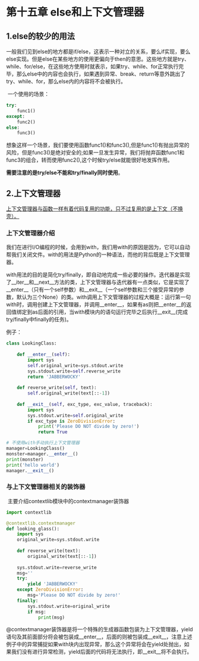 # 第十五章 else和上下文管理器

## 1.else的较少的用法

​	一般我们见到else的地方都是if/else，这表示一种对立的关系，要么if实现，要么else实现。但是else在某些地方的使用更偏向于then的意思。这些地方就是try、while、for/else，在这些地方使用时就表示，如果try、while、for正常执行完毕，那么else中的内容也会执行，如果遇到异常、break、return等意外跳出了try、while、for，那么else内的内容将不会被执行。

​	一个使用的场景：

`````python
try:
    func1()
except:
    func2()
else:
    func3()
`````

想象这样一个场景，我们要使用函数func1()和func3(),但是func1()有抛出异常的风险，但是func3()是绝对安全的;如果一旦发生异常，我们将抛弃函数func1和func3的组合，转而使用func2(),这个时候try/else就能很好地发挥作用。

**需要注意的是try/else不能和try/finally同时使用**。

## 2.上下文管理器

​	<u>上下文管理器与函数一样有着代码复用的功能，只不过复用的是上下文（不换壳）。</u>

### 上下文管理器介绍	

​	我们在进行I/O编程的时候，会用到with，我们用with的原因是因为，它可以自动帮我们关闭文件。with的用法是Python的一种语法，而他的背后既是上下文管理器。

​	with用法的目的是简化try/finally，即自动地完成一些必要的操作。迭代器是实现了\_\_iter\_\_和\_\_next_\_方法的类，上下文管理器与迭代器有一点类似，它是实现了\_\_enter\_\_（只有一个self参数）和\_\_exit\_\_（一个self参数和三个接受异常的参数，默认为三个None）的类。with调用上下文管理器的过程大概是：运行第一句with时，调用创建上下文管理器，并调用\_\_enter\_\_，如果有as则把\_\_enter__的返回值绑定到as后面的引用，当with模块内的语句运行完毕之后执行\_\_exit\_\_(完成try/finally中finally的任务)。

例子：

`````python
class LookingClass:
    
    def __enter__(self):
        import sys
        self.original_write=sys.stdout.write
        sys.stdout.write=self.reverse_write
        return 'JABBERWOCKY'
    
    def reverse_write(self, text):
        self.original_write(text[::-1])
        
    def __exit__(self, exc_type, exc_value, traceback):
        import sys
        sys.stdout.write=self.original_write
        if exc_type is ZeroDivisionError:
            print('Please DO NOT divide by zero!')
            return True

# 不使用with手动执行上下文管理器
manager=LookingClass()
monster=manager.__enter__()
print(monster)
print('hello world')
manager.__exit__()
`````

### 与上下文管理器相关的装饰器

​	主要介绍contextlib模块中的contextmanager装饰器

`````python
import contextlib

@contextlib.contextmanager
def looking_glass():
    import sys
    original_write=sys.stdout.write
    
    def reverse_write(text):
        original_write(text[::-1])
        
    sys.stdout.write=reverse_write
    msg=''
    try:
        yield 'JABBERWOCKY'
    except ZeroDivisionError:
        msg='Please DO NOT divide by zero!'
    finally:
        sys.stdout.write=original_write
        if msg:
            print(msg)
`````

@contextmanager装饰器是将一个特殊的生成器函数包装为上下文管理器，yield语句及其前面部分将会被包装成\_\_enter\_\_，后面的则被包装成\_\_exit\_\_，注意上述例子中的异常捕捉如果with块内出现异常，那么这个异常将会在yield处抛出，如果我们没有进行异常检测，yield后面的代码将无法执行，即\_\_exit\_\_将不会执行。